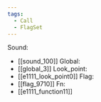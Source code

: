 ```yaml
---
tags:
  - Call
  - FlagSet
---
```

Sound:
- [[sound_100]]
Global:
- [[global_3]]
Look_point:
- [[e1111_look_point0]]
Flag:
- [[flag_9710]]
Fn:
- [[e1111_function11]]
